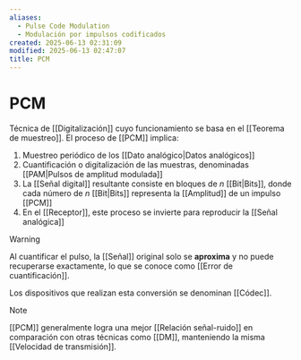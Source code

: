 ```yaml
---
aliases:
  - Pulse Code Modulation
  - Modulación por impulsos codificados
created: 2025-06-13 02:31:09
modified: 2025-06-13 02:47:07
title: PCM
---
```


# PCM

Técnica de [[Digitalización]] cuyo funcionamiento se basa en el [[Teorema de muestreo]]. El proceso de [[PCM]] implica:

1. Muestreo periódico de los [[Dato analógico|Datos analógicos]]
2. Cuantificación o digitalización de las muestras, denominadas [[PAM|Pulsos de amplitud modulada]]
3. La [[Señal digital]] resultante consiste en bloques de $n$ [[Bit|Bits]], donde cada número de $n$ [[Bit|Bits]] representa la [[Amplitud]] de un impulso [[PCM]]
4. En el [[Receptor]], este proceso se invierte para reproducir la [[Señal analógica]]

> [!warning]
> Al cuantificar el pulso, la [[Señal]] original solo se **aproxima** y no puede recuperarse exactamente, lo que se conoce como [[Error de cuantificación]].

Los dispositivos que realizan esta conversión se denominan [[Códec]].

> [!note]
> [[PCM]] generalmente logra una mejor [[Relación señal-ruido]] en comparación con otras técnicas como [[DM]], manteniendo la misma [[Velocidad de transmisión]].
